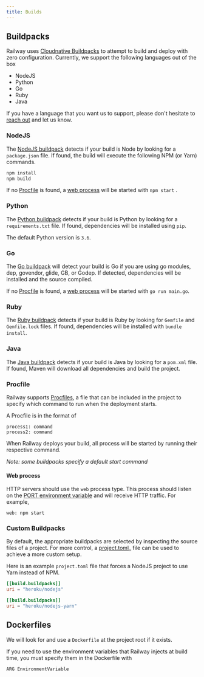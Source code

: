 ```yaml
---
title: Builds
---
```


## Buildpacks

Railway uses [Cloudnative Buildpacks](https://buildpacks.io/) to attempt to
build and deploy with zero configuration. Currently, we support the following
languages out of the box

- NodeJS
- Python
- Go
- Ruby
- Java

If you have a language that you want us to support, please don't hesitate to
[reach out](https://discord.gg/xAm2w6g) and let us know.

### NodeJS

The [NodeJS buildpack](https://github.com/heroku/nodejs-npm-buildpack) detects
if your build is Node by looking for a `package.json` file. If found, the build
will execute the following NPM (or Yarn) commands.

```bash
npm install
npm build
```

If no [Procfile](/deployment/builds#procfile) is found,
a [web process](/deployment/builds#web-process) will be started with `npm start`
.

### Python

The [Python buildpack](https://github.com/heroku/heroku-buildpack-python)
detects if your build is Python by looking for a `requirements.txt` file. If
found, dependencies will be installed using `pip`.

The default Python version is `3.6`.

### Go

The [Go buildpack](https://github.com/heroku/heroku-buildpack-go) will detect
your build is Go if you are using go modules, dep, govendor, glide, GB, or
Godep. If detected, dependencies will be installed and the source compiled.

If no [Procfile](/deployment/builds#procfile) is found,
a [web process](/deployment/builds#web-process) will be started
with `go run main.go`.

### Ruby

The [Ruby buildpack](https://github.com/heroku/heroku-buildpack-ruby) detects if
your build is Ruby by looking for `Gemfile` and `Gemfile.lock` files. If found,
dependencies will be installed with `bundle install`.

### Java

The [Java buildpack](https://github.com/heroku/java-buildpack) detects if your
build is Java by looking for a `pom.xml` file. If found, Maven will download all
dependencies and build the project.

### Procfile

Railway supports [Procfiles](https://devcenter.heroku.com/articles/procfile), a
file that can be included in the project to specify which command to run when
the deployment starts.

A Procfile is in the format of

```
process1: command
process2: command
```

When Railway deploys your build, all process will be started by running their
respective command.

_Note: some buildpacks specify a default start command_

#### Web process

HTTP servers should use the `web` process type. This process should listen on
the [PORT environment variable](/deployment/up#port-variable) and will receive
HTTP traffic. For example,

```
web: npm start
```

### Custom Buildpacks

By default, the appropriate buildpacks are selected by inspecting the source
files of a project. For more control, a
[project.toml](https://buildpacks.io/docs/app-developer-guide/using-project-descriptor/)_
file can be used to achieve a more custom setup.

Here is an example `project.toml` file that forces a NodeJS project to use Yarn
instead of NPM.

```toml
[[build.buildpacks]]
uri = "heroku/nodejs"

[[build.buildpacks]]
uri = "heroku/nodejs-yarn"
```

## Dockerfiles

We will look for and use a `Dockerfile` at the project root if it exists.

If you need to use the environment variables that Railway injects at build time,
you must specify them in the Dockerfile with

```
ARG EnvironmentVariable
```
